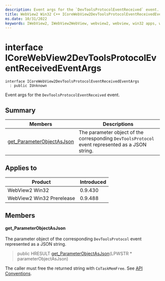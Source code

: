 ```yaml
---
description: Event args for the `DevToolsProtocolEventReceived` event.
title: WebView2 Win32 C++ ICoreWebView2DevToolsProtocolEventReceivedEventArgs
ms.date: 10/31/2022
keywords: IWebView2, IWebView2WebView, webview2, webview, win32 apps, win32, edge, ICoreWebView2, ICoreWebView2Controller, browser control, edge html, ICoreWebView2DevToolsProtocolEventReceivedEventArgs
---
```


# interface ICoreWebView2DevToolsProtocolEventReceivedEventArgs

```
interface ICoreWebView2DevToolsProtocolEventReceivedEventArgs
  : public IUnknown
```

Event args for the `DevToolsProtocolEventReceived` event.

## Summary

 Members                        | Descriptions
--------------------------------|---------------------------------------------
[get_ParameterObjectAsJson](#get_parameterobjectasjson) | The parameter object of the corresponding `DevToolsProtocol` event represented as a JSON string.

## Applies to

Product                         | Introduced
--------------------------------|---------------------------------------------
WebView2 Win32            |    0.9.430
WebView2 Win32 Prerelease |    0.9.488

## Members

#### get_ParameterObjectAsJson

The parameter object of the corresponding `DevToolsProtocol` event represented as a JSON string.

> public HRESULT [get_ParameterObjectAsJson](#get_parameterobjectasjson)(LPWSTR * parameterObjectAsJson)

The caller must free the returned string with `CoTaskMemFree`. See [API Conventions](/microsoft-edge/webview2/concepts/win32-api-conventions#strings).

